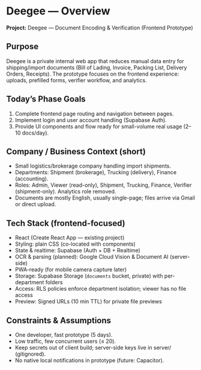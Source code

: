 # Deegee — Overview

**Project:** Deegee — Document Encoding & Verification (Frontend Prototype)

## Purpose

Deegee is a private internal web app that reduces manual data entry for shipping/import documents (Bill of Lading, Invoice, Packing List, Delivery Orders, Receipts). The prototype focuses on the frontend experience: uploads, prefilled forms, verifier workflow, and analytics.

## Today’s Phase Goals

1. Complete frontend page routing and navigation between pages.
2. Implement login and user account handling (Supabase Auth).
3. Provide UI components and flow ready for small-volume real usage (2–10 docs/day).

## Company / Business Context (short)

- Small logistics/brokerage company handling import shipments.
- Departments: Shipment (brokerage), Trucking (delivery), Finance (accounting).
- Roles: Admin, Viewer (read-only), Shipment, Trucking, Finance, Verifier (shipment-only). Analytics role removed.
- Documents are mostly English, usually single-page; files arrive via Gmail or direct upload.

## Tech Stack (frontend-focused)

- React (Create React App — existing project)
- Styling: plain CSS (co-located with components)
- State & realtime: Supabase (Auth + DB + Realtime)
- OCR & parsing (planned): Google Cloud Vision & Document AI (server-side)
- PWA-ready (for mobile camera capture later)
- Storage: Supabase Storage (`documents` bucket, private) with per-department folders
- Access: RLS policies enforce department isolation; viewer has no file access
- Preview: Signed URLs (10 min TTL) for private file previews

## Constraints & Assumptions

- One developer, fast prototype (5 days).
- Low traffic, few concurrent users (≤ 20).
- Keep secrets out of client build; server-side keys live in server/ (gitignored).
- No native local notifications in prototype (future: Capacitor).
